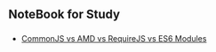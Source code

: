 ## NoteBook for Study

### 
* [CommonJS vs AMD vs RequireJS vs ES6 Modules](https://github.com/haoyunfeix/note/issues/2)
